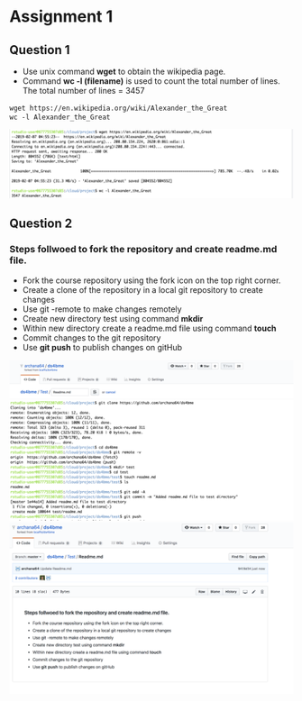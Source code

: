 # Assignment 1

## Question 1
* Use unix command **wget** to obtain the wikipedia page. 
* Command **wc -l (filename)** is used to count the total number of lines.
The total number of lines = 3457 

```
wget https://en.wikipedia.org/wiki/Alexander_the_Great
wc -l Alexander_the_Great   
```

![Question1](https://github.com/archana64/my-first-repo/blob/master/Question1.png)

## Question 2

### Steps follwoed to fork the repository and create readme.md file.
* Fork the course repository using the fork icon on the top right corner.
* Create a clone of the repository in a local git repository to create changes
* Use git -remote to make changes remotely
* Create new directory test using command **mkdir** 
* Within new directory create a readme.md file using command **touch**
* Commit changes to the git repository
* Use **git push** to publish changes on gitHub



![Question2a](https://github.com/archana64/my-first-repo/blob/master/Question2_a.png)
![Question2b](https://github.com/archana64/my-first-repo/blob/master/Question2_b.png)
![Question2c](https://github.com/archana64/my-first-repo/blob/master/Question2_c.png)

